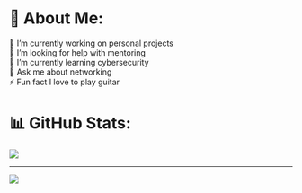 # 💫 About Me:
🔭 I’m currently working on personal projects<br>🤝 I’m looking for help with mentoring<br>🌱 I’m currently learning cybersecurity<br>💬 Ask me about networking<br>⚡ Fun fact I love to play guitar

# 📊 GitHub Stats:
![](https://github-contributor-stats.vercel.app/api?username=kat5e&limit=5&theme=dark&combine_all_yearly_contributions=true)

---
[![](https://visitcount.itsvg.in/api?id=kat5e&icon=0&color=0)](https://visitcount.itsvg.in)

<!-- Proudly created with GPRM ( https://gprm.itsvg.in ) -->
